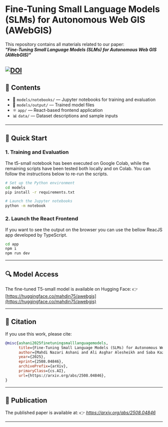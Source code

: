 # Fine-Tuning Small Language Models (SLMs) for Autonomous Web GIS (AWebGIS)

This repository contains all materials related to our paper:  
**_"Fine-Tuning Small Language Models (SLMs) for Autonomous Web GIS (AWebGIS)"_**

[![DOI](https://zenodo.org/badge/1024300108.svg)](https://doi.org/10.5281/zenodo.16881864)
---

## 📁 Contents

- 📓 `models/notebooks/` — Jupyter notebooks for training and evaluation
- 🤖 `models/output/` — Trained model files
- ⚛️ `app/` — React-based frontend application
- 📊 `data/` — Dataset descriptions and sample inputs

---

## 🚀 Quick Start

### 1. Training and Evaluation

The t5-small notebook has been executed on Google Colab, while the remaining scripts have been tested both locally and on Colab.
You can follow the instructions below to re-run the scripts.

```bash
# Set up the Python environment
cd models
pip install -r requirements.txt

# Launch the Jupyter notebooks
python -m notebook
```

### 2. Launch the React Frontend

If you want to see the output on the browser you can use the bellow ReacJS app developed by TypeScript.

```bash
cd app
npm i
npm run dev
```

---

## 🔍 Model Access

The fine-tuned T5-small model is available on Hugging Face:
👉 [https://huggingface.co/mahdin75/awebgis](https://huggingface.co/mahdin75/awebgis)

---

## 📖 Citation

If you use this work, please cite:

```bibtex
@misc{ashani2025finetuningsmalllanguagemodels,
      title={Fine-Tuning Small Language Models (SLMs) for Autonomous Web-based Geographical Information Systems (AWebGIS)}, 
      author={Mahdi Nazari Ashani and Ali Asghar Alesheikh and Saba Kazemi and Kimya Kheirkhah and Yasin Mohammadi and Fatemeh Rezaie and Amir Mahdi Manafi and Hedieh Zarkesh},
      year={2025},
      eprint={2508.04846},
      archivePrefix={arXiv},
      primaryClass={cs.AI},
      url={https://arxiv.org/abs/2508.04846}, 
}
```

---

## 📄 Publication

The published paper is available at:
👉 _https://arxiv.org/abs/2508.04846_

---
